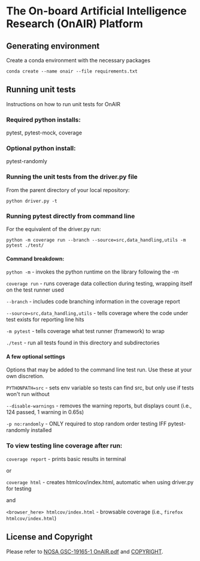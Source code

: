 # The On-board Artificial Intelligence Research (OnAIR) Platform

## Generating environment

Create a conda environment with the necessary packages

    conda create --name onair --file requirements.txt

## Running unit tests

Instructions on how to run unit tests for OnAIR

### Required python installs:
pytest,
pytest-mock,
coverage

### Optional python install:
pytest-randomly

### Running the unit tests from the driver.py file

From the parent directory of your local repository:
```
python driver.py -t
```

### Running pytest directly from command line

For the equivalent of the driver.py run:
```
python -m coverage run --branch --source=src,data_handling,utils -m pytest ./test/
```

#### Command breakdown:
`python -m` - invokes the python runtime on the library following the -m

`coverage run` - runs coverage data collection during testing, wrapping itself on the test runner used

`--branch` - includes code branching information in the coverage report

`--source=src,data_handling,utils` - tells coverage where the code under test exists for reporting line hits

`-m pytest` - tells coverage what test runner (framework) to wrap

`./test` - run all tests found in this directory and subdirectories

#### A few optional settings
Options that may be added to the command line test run. Use these at your own discretion.

`PYTHONPATH=src` - sets env variable so tests can find src, but only use if tests won't run without

`--disable-warnings` - removes the warning reports, but displays count (i.e., 124 passed, 1 warning in 0.65s)

`-p no:randomly` - ONLY required to stop random order testing IFF pytest-randomly installed

### To view testing line coverage after run:

`coverage report` - prints basic results in terminal

or

`coverage html` - creates htmlcov/index.html, automatic when using driver.py for testing

and

`<browser_here> htmlcov/index.html` - browsable coverage (i.e., `firefox htmlcov/index.html`)

## License and Copyright

Please refer to [NOSA GSC-19165-1 OnAIR.pdf](NOSA%20GSC-19165-1%20OnAIR.pdf) and [COPYRIGHT](COPYRIGHT).
